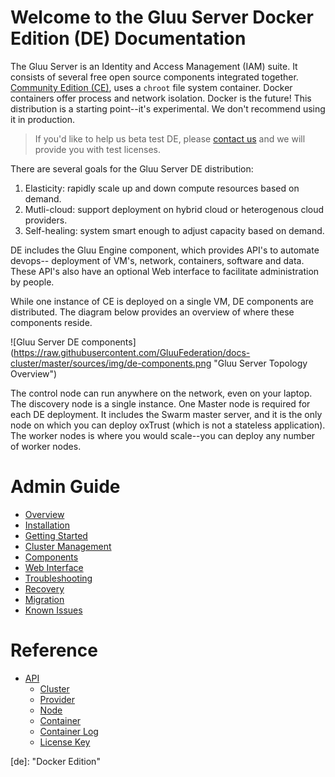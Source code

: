 # Welcome to the Gluu Server Docker Edition (DE) Documentation

The Gluu Server is an Identity and Access Management (IAM) suite. It consists
of several free open source components integrated together. [Community Edition 
(CE)](http://gluu.org/docs), uses a `chroot` file system container. Docker containers
offer process and network isolation. Docker is the future! This distribution
is a starting point--it's experimental. We don't recommend using it in production.

> If you'd like to help us beta test DE, please [contact us](https://www.gluu.org/company/contact-us/) and we will provide you with test licenses. 

There are several goals for the Gluu Server DE distribution:    
 1. Elasticity: rapidly scale up and down compute resources based on demand.     
 2. Mutli-cloud: support deployment on hybrid cloud or heterogenous cloud providers.     
 3. Self-healing: system smart enough to adjust capacity based on demand.      

DE includes the Gluu Engine component, which provides API's to automate devops--
deployment of VM's, network, containers, software and data. These API's also have 
an optional Web interface to facilitate administration by people.

While one instance of CE is deployed on a single VM, DE components are 
distributed. The diagram below provides an overview of where these components reside.

![Gluu Server DE components]
(https://raw.githubusercontent.com/GluuFederation/docs-cluster/master/sources/img/de-components.png
"Gluu Server Topology Overview")

The control node can run anywhere on the network, even on your laptop. The discovery
node is a single instance. One Master node is required for each DE deployment. It includes
the Swarm master server, and it is the only node on which you can deploy oxTrust (which is
not a stateless application). The worker nodes is where you would scale--you can deploy
any number of worker nodes.


# Admin Guide
- [Overview](./admin-guide/overview/index.md)
- [Installation](./admin-guide/installation/index.md)
- [Getting Started](./admin-guide/getting-started/index.md)
- [Cluster Management](./admin-guide/cluster-management/index.md)
- [Components](./admin-guide/components/index.md)
- [Web Interface](./admin-guide/webui/index.md)
- [Troubleshooting](./admin-guide/troubleshooting/index.md)
- [Recovery](./admin-guide/recovery/index.md)
- [Migration](./admin-guide/migration/index.md)
- [Known Issues](./admin-guide/known-issues/index.md)

# Reference
- [API](./reference/api/index.md)
  - [Cluster](./reference/api/cluster.md)
  - [Provider](./reference/api/provider.md)
  - [Node](./reference/api/node.md)
  - [Container](./reference/api/container.md)
  - [Container Log](./reference/api/container_log.md)
  - [License Key](./reference/api/license_key.md)

[de]: "Docker Edition"
